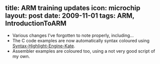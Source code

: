title: ARM training updates
icon: microchip
layout: post
date: 2009-11-01
tags: ARM, IntroductionToARM
----

* Various changes I’ve forgotten to note properly, including...
* The C code examples are now automatically syntax coloured using [Syntax-Highlight-Engine-Kate](http://search.cpan.org/~szabgab/Syntax-Highlight-Engine-Kate-0.06/).
* Assembler examples are coloured too, using a not very good script of my own.

